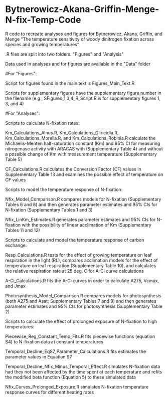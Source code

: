 # Bytnerowicz-Akana-Griffin-Menge-N-fix-Temp-Code
R code to recreate analyses and figures for Bytnerowicz, Akana, Griffin, and Menge "The temperature sensitivity of woody dinitrogen fixation across species and growing temperatures"


.R files are split into two folders: "Figures" and "Analysis"

Data used in analyses and for figures are available in the "Data" folder



#For "Figures":

Script for figures found in the main text is Figures_Main_Text.R

Scripts for supplementary figures have the supplementary figure number in the filename (e.g., SFigures_1,3,4_R_Script.R is for supplementary figures 1, 3, and 4)



#For "Analyses":

Scripts to calculate N-fixation rates:

Km_Calculations_Alnus.R, Km_Calculations_Gliricidia.R, Km_Calculations_Morella.R, and Km_Calculations_Robinia.R calculate the Michaelis-Menten half-saturation constant (Km) and 95% CI for measuring nitrogenase activity with ARACAS with (Supplementary Table 4) and without a possible change of Km with measurement temperature (Supplementary Table 5)

CF_Calculations.R calculates the Conversion Factor (CF) values in Supplementary Table 13 and examines the possible effect of temperature on CF values


Scripts to model the temperature response of N-fixation:

Nfix_Model_Comparison.R compares models for N-fixation (Supplementary Tables 6 and 8) and then generates parameter estimates and 95% CIs for N-fixation (Supplementary Tables 1 and 3)

Nfix_LinKm_Estimates.R generates parameter estimates and 95% CIs for N-fixation with the possibility of linear acclimation of Km (Supplementary Tables 11 and 12)


Scripts to calculate and model the temperature response of carbon exchange:

Resp_Calculations.R tests for the effect of growing temperature on leaf respiration in the light (RL), compares acclimation models for the effect of temperature on leaf respiration (Supplementary Table 10), and calculates the relative respiration rate at 25 deg. C for A-Ci curve calculations

A-Ci_Calculations.R fits the A-Ci curves in order to calculate A275, Vcmax, and Jmax

Photosynthesis_Model_Comparison.R compares models for photosynthesis (both A275 and Asat; Supplementary Tables 7 and 9) and then generates parameter estimates and 95% CIs for photosynthesis (Supplementary Table 2)


Scripts to calculate the effect of prolonged exposure of N-fixation to high temperatures:

Piecewise_Reg_Constant_Temp_Fits.R fits piecewise functions (equation S4) to N-fixation data at constant temperatures

Temporal_Decline_EqS7_Parameter_Calculations.R fits estimates the parameter values in Equation S7

Temporal_Decline_Nfix_Minus_Temporal_Effect.R simulates N-fixation data had they not been affected by the time spent at each temperature and refits the modified beta function (Equation 5) to these simulated data

Nfix_Curves_Prolonged_Exposure.R simulates N-fixation temperature response curves for different heating rates
